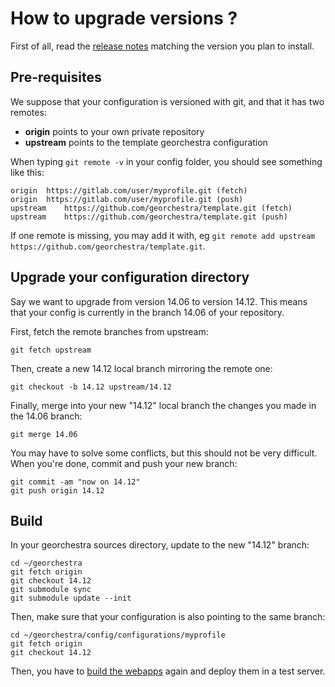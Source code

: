 # How to upgrade versions ?

First of all, read the [release notes](../RELEASE_NOTES.md) matching the version you plan to install.

## Pre-requisites

We suppose that your configuration is versioned with git, and that it has two remotes:
 * **origin** points to your own private repository
 * **upstream** points to the template georchestra configuration

When typing ```git remote -v``` in your config folder, you should see something like this:
```
origin	https://gitlab.com/user/myprofile.git (fetch)
origin	https://gitlab.com/user/myprofile.git (push)
upstream	https://github.com/georchestra/template.git (fetch)
upstream	https://github.com/georchestra/template.git (push)
```

If one remote is missing, you may add it with, eg ```git remote add upstream https://github.com/georchestra/template.git```.


## Upgrade your configuration directory

Say we want to upgrade from version 14.06 to version 14.12. This means that your config is currently in the branch 14.06 of your repository.

First, fetch the remote branches from upstream:
```
git fetch upstream
```

Then, create a new 14.12 local branch mirroring the remote one:
```
git checkout -b 14.12 upstream/14.12
```

Finally, merge into your new "14.12" local branch the changes you made in the 14.06 branch:
```
git merge 14.06
```

You may have to solve some conflicts, but this should not be very difficult.  
When you're done, commit and push your new branch:
```
git commit -am "now on 14.12"
git push origin 14.12
```


## Build

In your georchestra sources directory, update to the new "14.12" branch:

```
cd ~/georchestra
git fetch origin
git checkout 14.12
git submodule sync
git submodule update --init
```

Then, make sure that your configuration is also pointing to the same branch:
```
cd ~/georchestra/config/configurations/myprofile
git fetch origin
git checkout 14.12
```

Then, you have to [build the webapps](build.md) again and deploy them in a test server. 
